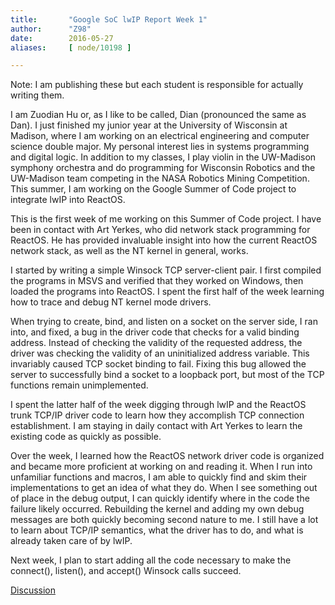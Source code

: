 ```yaml
---
title:       "Google SoC lwIP Report Week 1"
author:      "Z98"
date:        2016-05-27
aliases:     [ node/10198 ]

---
```


<p>Note: I am publishing these but each student is responsible for actually writing them.</p>
<p>I am Zuodian Hu or, as I like to be called, Dian (pronounced the same as Dan). I just finished my junior year at the University of Wisconsin at Madison, where I am working on an electrical engineering and computer science double major. My personal interest lies in systems programming and digital logic. In addition to my classes, I play violin in the UW-Madison symphony orchestra and do programming for Wisconsin Robotics and the UW-Madison team competing in the NASA Robotics Mining Competition. This summer, I am working on the Google Summer of Code project to integrate lwIP into ReactOS.</p>
<p>This is the first week of me working on this Summer of Code project. I have been in contact with Art Yerkes, who did network stack programming for ReactOS. He has provided invaluable insight into how the current ReactOS network stack, as well as the NT kernel in general, works.</p>
<p>I started by writing a simple Winsock TCP server-client pair. I first compiled the programs in MSVS and verified that they worked on Windows, then loaded the programs into ReactOS. I spent the first half of the week learning how to trace and debug NT kernel mode drivers.</p>
<p>When trying to create, bind, and listen on a socket on the server side, I ran into, and fixed, a bug in the driver code that checks for a valid binding address. Instead of checking the validity of the requested address, the driver was checking the validity of an uninitialized address variable. This invariably caused TCP socket binding to fail. Fixing this bug allowed the server to successfully bind a socket to a loopback port, but most of the TCP functions remain unimplemented.</p>
<p>I spent the latter half of the week digging through lwIP and the ReactOS trunk TCP/IP driver code to learn how they accomplish TCP connection establishment. I am staying in daily contact with Art Yerkes to learn the existing code as quickly as possible.</p>
<p>Over the week, I learned how the ReactOS network driver code is organized and became more proficient at working on and reading it. When I run into unfamiliar functions and macros, I am able to quickly find and skim their implementations to get an idea of what they do. When I see something out of place in the debug output, I can quickly identify where in the code the failure likely occurred. Rebuilding the kernel and adding my own debug messages are both quickly becoming second nature to me. I still have a lot to learn about TCP/IP semantics, what the driver has to do, and what is already taken care of by lwIP.</p>
<p>Next week, I plan to start adding all the code necessary to make the connect(), listen(), and accept() Winsock calls succeed.</p>
<p><a href="https://www.reactos.org/forum/viewtopic.php?f=2&amp;t=15464">Discussion</a></p>

